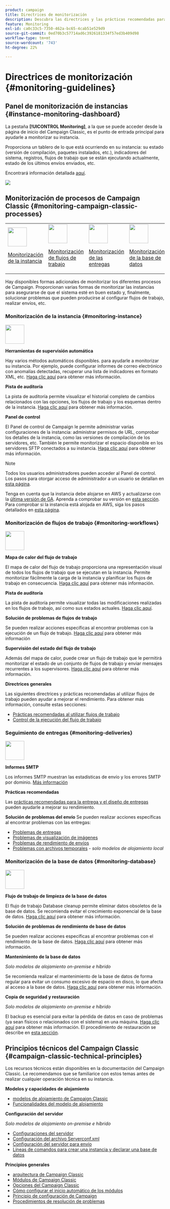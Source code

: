 ```yaml
---
product: campaign
title: Directrices de monitorización
description: Descubra las directrices y las prácticas recomendadas para supervisar los procesos e instancias de Campaign
feature: Monitoring
exl-id: ca0c33c5-7350-462a-bc65-4cab51e529d9
source-git-commit: 0ed70b3c57714ad6c3926181334f57ed3b409d98
workflow-type: tm+mt
source-wordcount: '743'
ht-degree: 22%

---
```


# Directrices de monitorización {#monitoring-guidelines}



## Panel de monitorización de instancias {#instance-monitoring-dashboard}

La pestaña **[!UICONTROL Monitoring]**, a la que se puede acceder desde la página de inicio del Campaign Classic, es el punto de entrada principal para ayudarle a monitorizar su instancia.

Proporciona un tablero de lo que está ocurriendo en su instancia: su estado (versión de compilación, paquetes instalados, etc.), indicadores del sistema, registros, flujos de trabajo que se están ejecutando actualmente, estado de los últimos envíos enviados, etc.

Encontrará información detallada [aquí](../../production/using/monitoring-processes.md).

![](assets/monitoring_tab.png)

## Monitorización de procesos de Campaign Classic {#monitoring-campaign-classic-processes}

<table>
<tr><td><img src="assets/do-not-localize/icon_system.svg" width="60px"><p><a href="#monitoring-instance">Monitorización de la instancia</a></p></td>
<td><img src="assets/do-not-localize/icon_workflows.svg" width="60px"><p><a href="#monitoring-workflows">Monitorización de flujos de trabajo</a></p></td>
<td><img src="assets/do-not-localize/icon_send.svg" width="60px"><p><a href="#monitoring-deliveries">Monitorización de las entregas</a></p></td>
<td><img src="assets/do-not-localize/icon_database.svg" width="60px"><p><a href="#monitoring-database">Monitorización de la base de datos</a></p></td></tr>
</table>

Hay disponibles formas adicionales de monitorizar los diferentes procesos de Campaign. Proporcionan varias formas de monitorizar las instancias para asegurarse de que el sistema esté en buen estado y, finalmente, solucionar problemas que pueden producirse al configurar flujos de trabajo, realizar envíos, etc.

### Monitorización de la instancia {#monitoring-instance}

<img src="assets/do-not-localize/icon_system.svg" width="60px">

**Herramientas de supervisión automática**

Hay varios métodos automáticos disponibles. para ayudarle a monitorizar su instancia. Por ejemplo, puede configurar informes de correo electrónico con anomalías detectadas, recuperar una lista de indicadores en formato XML, etc. [Haga clic aquí](../../production/using/monitoring-processes.md#automatic-monitoring) para obtener más información.

**Pista de auditoría**

La pista de auditoría permite visualizar el historial completo de cambios relacionados con las opciones, los flujos de trabajo y los esquemas dentro de la instancia. [Haga clic aquí](../../production/using/audit-trail.md) para obtener más información.

**Panel de control**

El Panel de control de Campaign le permite administrar varias configuraciones de la instancia: administrar permisos de URL, comprobar los detalles de la instancia, como las versiones de compilación de los servidores, etc. También le permite monitorizar el espacio disponible en los servidores SFTP conectados a su instancia. [Haga clic aquí](https://experienceleague.adobe.com/docs/control-panel/using/control-panel-home.html?lang=es) para obtener más información.

>[!NOTE]
>
>Todos los usuarios administradores pueden acceder al Panel de control. Los pasos para otorgar acceso de administrador a un usuario se detallan en [esta página](https://experienceleague.adobe.com/docs/control-panel/using/discover-control-panel/managing-permissions.html?lang=es#discover-control-panel).
>
>Tenga en cuenta que la instancia debe alojarse en AWS y actualizarse con la [última versión de GA](../../rn/using/rn-overview.md). Aprenda a comprobar su versión en [esta sección](../../platform/using/launching-adobe-campaign.md#getting-your-campaign-version). Para comprobar si la instancia está alojada en AWS, siga los pasos detallados en [esta página](https://experienceleague.adobe.com/docs/control-panel/using/faq.html?lang=es).

### Monitorización de flujos de trabajo {#monitoring-workflows}

<img src="assets/do-not-localize/icon_workflows.svg" width="60px">

**Mapa de calor del flujo de trabajo**

El mapa de calor del flujo de trabajo proporciona una representación visual de todos los flujos de trabajo que se ejecutan en la instancia. Permite monitorizar fácilmente la carga de la instancia y planificar los flujos de trabajo en consecuencia. [Haga clic aquí](../../workflow/using/heatmap.md) para obtener más información.

**Pista de auditoría**

La pista de auditoría permite visualizar todas las modificaciones realizadas en los flujos de trabajo, así como sus estados actuales. [Haga clic aquí](../../production/using/audit-trail.md).

**Solución de problemas de flujos de trabajo**

Se pueden realizar acciones específicas al encontrar problemas con la ejecución de un flujo de trabajo. [Haga clic aquí](../../production/using/workflow-execution.md) para obtener más información

**Supervisión del estado del flujo de trabajo**

Además del mapa de calor, puede crear un flujo de trabajo que le permitirá monitorizar el estado de un conjunto de flujos de trabajo y enviar mensajes recurrentes a los supervisores. [Haga clic aquí](../../workflow/using/supervising-workflows.md) para obtener más información.

**Directrices generales**

Las siguientes directrices y prácticas recomendadas al utilizar flujos de trabajo pueden ayudar a mejorar el rendimiento. Para obtener más información, consulte estas secciones:
* [Prácticas recomendadas al utilizar flujos de trabajo](../../workflow/using/workflow-best-practices.md)
* [Control de la ejecución del flujo de trabajo](../../workflow/using/monitoring-workflow-execution.md)

### Seguimiento de entregas {#monitoring-deliveries}

<img src="assets/do-not-localize/icon_send.svg" width="60px">

**Informes SMTP**

Los informes SMTP muestran las estadísticas de envío y los errores SMTP por dominio. [Más información](../../production/using/monitoring-processes.md)

**Prácticas recomendadas**

Las [prácticas recomendadas para la entrega y el diseño de entregas](../../delivery/using/delivery-best-practices.md) pueden ayudarle a mejorar su rendimiento.

**Solución de problemas del envío**
Se pueden realizar acciones específicas al encontrar problemas con las entregas:
* [Problemas de entregas](../../production/using/performance-and-throughput-issues.md#deliverability_issues)
* [Problemas de visualización de imágenes](../../production/using/image-display-issues.md)
* [Problemas de rendimiento de envíos](../../delivery/using/delivery-performances.md)
* [Problemas con archivos temporales](../../production/using/temporary-files.md) - *solo modelos de alojamiento local*

### Monitorización de la base de datos {#monitoring-database}

<img src="assets/do-not-localize/icon_database.svg" width="60px">

**Flujo de trabajo de limpieza de la base de datos**

El flujo de trabajo Database cleanup permite eliminar datos obsoletos de la base de datos. Se recomienda evitar el crecimiento exponencial de la base de datos. [Haga clic aquí](../../production/using/database-cleanup-workflow.md) para obtener más información.

**Solución de problemas de rendimiento de base de datos**

Se pueden realizar acciones específicas al encontrar problemas con el rendimiento de la base de datos. [Haga clic aquí](../../production/using/database-performances.md) para obtener más información.

**Mantenimiento de la base de datos**

*Solo modelos de alojamiento on-premise e híbrido*

Se recomienda realizar el mantenimiento de la base de datos de forma regular para evitar un consumo excesivo de espacio en disco, lo que afecta al acceso a la base de datos. [Haga clic aquí](../../production/using/recommendations.md) para obtener más información.

**Copia de seguridad y restauración**

*Solo modelos de alojamiento on-premise e híbrido*

El backup es esencial para evitar la pérdida de datos en caso de problemas (ya sean físicos o relacionados con el sistema) en una máquina. [Haga clic aquí](../../production/using/backup.md) para obtener más información. El procedimiento de restauración se describe en [esta sección](../../production/using/restoration.md).

## Principios técnicos del Campaign Classic {#campaign-classic-technical-principles}

Los recursos técnicos están disponibles en la documentación del Campaign Classic. Le recomendamos que se familiarice con estos temas antes de realizar cualquier operación técnica en su instancia.

**Modelos y capacidades de alojamiento**

* [modelos de alojamiento de Campaign Classic](../../installation/using/hosting-models.md)
* [Funcionalidades del modelo de alojamiento](../../installation/using/capability-matrix.md)

**Configuración del servidor**

*Solo modelos de alojamiento on-premise e híbrido*

* [Configuraciones del servidor](../../installation/using/configuring-campaign-server.md)
* [Configuración del archivo Serverconf.xml](../../installation/using/the-server-configuration-file.md)
* [Configuración del servidor para envío](../../installation/using/email-deliverability.md)
* [Líneas de comandos para crear una instancia y declarar una base de datos](../../installation/using/command-lines.md)

**Principios generales**

* [arquitectura de Campaign Classic](../../production/using/general-architecture.md)
* [Módulos de Campaign Classic](../../production/using/operating-principle.md)
* [Opciones del Campaign Classic](../../installation/using/configuring-campaign-options.md)
* [Cómo configurar el inicio automático de los módulos](../../production/using/administration.md)
* [Principio de configuración de Campaign](../../production/using/configuration-principle.md)
* [Procedimientos de resolución de problemas](../../production/using/performance-and-throughput-issues.md)
